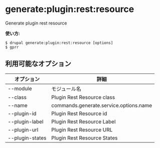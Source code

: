 # generate:plugin:rest:resource
Generate plugin rest resource

**使い方:**
```
$ drupal generate:plugin:rest:resource [options]
$ gprr  
```

## 利用可能なオプション
オプション | 詳細
-------|-------------
--module | モジュール名
--class | Plugin Rest Resource class
--name | commands.generate.service.options.name
--plugin-id | Plugin Rest Resource id
--plugin-label | Plugin Rest Resource Label
--plugin-url | Plugin Rest Resource URL
--plugin-states | Plugin Rest Resource States
